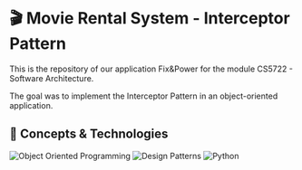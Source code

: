 # 🎬 Movie Rental System - Interceptor Pattern
This is the repository of our application Fix&Power for the module CS5722 - Software Architecture. 

The goal was to implement the Interceptor Pattern in an object-oriented application.

## 📖 Concepts & Technologies
![Object Oriented Programming](https://img.shields.io/badge/Object%20Oriented%20Programming-blueviolet.svg?style=for-the-badge)
![Design Patterns](https://img.shields.io/badge/Design%20Patterns-blueviolet.svg?style=for-the-badge)
![Python](https://img.shields.io/badge/Python-blueviolet.svg?style=for-the-badge&logo=Python&logoColor=white)

